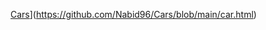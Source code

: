 
[Cars](https://github.com/Nabid96/Cars/blob/main/car.html)](https://github.com/Nabid96/Cars/blob/main/car.html)

